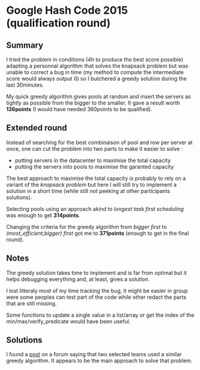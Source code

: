 # Google Hash Code 2015 (qualification round)

## Summary

I tried the problem in conditions (4h to produce the best score possible) adapting a personnal algorithm that solves the knapsack problem but was unable to correct a bug in time (my method to compute the intermediate score would always output 0) so I butchered a greedy solution during the last 30minutes.

My quick greedy algorithm gives pools at random and insert the servers as tightly as possible from the bigger to the smaller. It gave a result worth **136points** (I would have needed 360points to be qualified).

## Extended round 

Instead of searching for the best combinaison of pool and row per server at once, one can cut the problem into two parts to make it easier to solve :
- putting servers in the datacenter to maximise the total capacity
- putting the servers into pools to maximise the garanted capacity

The best approach to maximise the total capacity is probably to rely on a variant of the *knapsack problem* but here I will still try to implement a solution in a short time (while still not peeking at other participants solutions).

Selecting pools using an approach akind to *longest task first scheduling* was enough to get **314points**.

Changing the criteria for the greedy algorithm from *bigger first* to *(most_efficient,bigger) first* got me to **371points** (enough to get in the final round).

## Notes

The greedy solution takes time to implement and is far from optimal but it helps debugging everything and, at least, gives a solution.

I lost litteraly most of my time tracking the bug, it might be easier in group were some peoples can test part of the code while other redact the parts that are still missing.

Some functions to update a single value in a list/array or get the index of the min/max/verify_predicate would have been useful.

## Solutions 

I found a [post](https://zestedesavoir.com/forums/sujet/2317/google-hash-code-edition-2015/?page=2) on a forum saying that two selected teams used a similar greedy algorithm. It appears to be the main approach to solve that problem.
